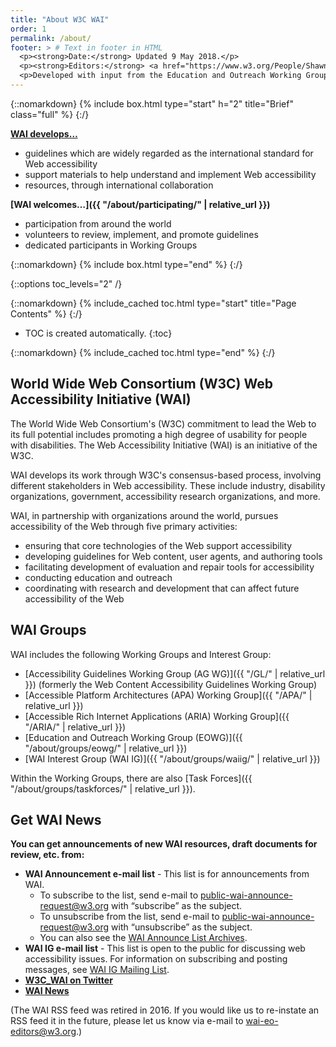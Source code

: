 ```yaml
---
title: "About W3C WAI"
order: 1
permalink: /about/
footer: > # Text in footer in HTML
  <p><strong>Date:</strong> Updated 9 May 2018.</p>
  <p><strong>Editors:</strong> <a href="https://www.w3.org/People/Shawn/">Shawn Lawton Henry</a> and <a href="https://www.w3.org/People/Brewer/">Judy Brewer</a>.</p>
  <p>Developed with input from the Education and Outreach Working Group (<a href="http://www.w3.org/WAI/EO/">EOWG</a>).</p>
---
```


{::nomarkdown}
{% include box.html type="start" h="2" title="Brief" class="full" %}
{:/}

**[WAI develops…](https://www.w3.org/WAI/Resources/Overview)**

-   guidelines which are widely regarded as the international standard for Web accessibility
-   support materials to help understand and implement Web accessibility
-   resources, through international collaboration

**[WAI welcomes…]({{ "/about/participating/" | relative_url }})**

-   participation from around the world
-   volunteers to review, implement, and promote guidelines
-   dedicated participants in Working Groups


{::nomarkdown}
{% include box.html type="end" %}
{:/}

{::options toc_levels="2" /}

{::nomarkdown}
{% include_cached toc.html type="start" title="Page Contents" %}
{:/}

-   TOC is created automatically.
{:toc}

{::nomarkdown}
{% include_cached toc.html type="end" %}
{:/}

## World Wide Web Consortium (W3C) Web Accessibility Initiative (WAI)

The World Wide Web Consortium's (W3C) commitment to lead the Web to its full potential includes promoting a high degree of usability for people with disabilities. The Web Accessibility Initiative (WAI) is an initiative of the W3C.

WAI develops its work through W3C's consensus-based process, involving different stakeholders in Web accessibility. These include industry, disability organizations, government, accessibility research organizations, and more.

WAI, in partnership with organizations around the world, pursues accessibility of the Web through five primary activities:

-   ensuring that core technologies of the Web support accessibility
-   developing guidelines for Web content, user agents, and authoring tools
-   facilitating development of evaluation and repair tools for accessibility
-   conducting education and outreach
-   coordinating with research and development that can affect future accessibility of the Web

## WAI Groups

WAI includes the following Working Groups and Interest Group:

-   [Accessibility Guidelines Working Group (AG WG)]({{ "/GL/" | relative_url }}) (formerly the Web Content Accessibility Guidelines Working Group)
-   [Accessible Platform Architectures (APA) Working Group]({{ "/APA/" | relative_url }})
-   [Accessible Rich Internet Applications (ARIA) Working Group]({{ "/ARIA/" | relative_url }})
-   [Education and Outreach Working Group (EOWG)]({{ "/about/groups/eowg/" | relative_url }})
-   [WAI Interest Group (WAI IG)]({{ "/about/groups/waiig/" | relative_url }})

Within the Working Groups, there are also [Task Forces]({{ "/about/groups/taskforces/" | relative_url }}).

## Get WAI News

<p><strong>You can get announcements of new WAI resources, draft documents for review, etc. from:</strong></p>
<ul class="paragraph-like">
  <li><strong>WAI Announcement e-mail list</strong> - This list is for announcements from WAI.
    <ul>
      <li>To subscribe to the list, send e-mail to <a href="mailto:public-wai-announce-request@w3.org">public-wai-announce-request@w3.org</a> with &ldquo;subscribe&rdquo; as the subject.</li>
      <li>To unsubscribe from the list, send e-mail to <a href="mailto:public-wai-announce-request@w3.org">public-wai-announce-request@w3.org</a> with &ldquo;unsubscribe&rdquo; as the subject.</li>
      <li>You can also see the <a href="https://lists.w3.org/Archives/Public/public-wai-announce/">WAI Announce List Archives</a>.</li>
    </ul>
  </li>
  <li><strong>WAI IG e-mail list</strong> - This list is open to the public for discussing web accessibility issues. For information on subscribing and posting messages, see <a href="http://www.w3.org/WAI/IG/#mailinglist">WAI IG Mailing List</a>.</li>
  <li><strong><a href="http://twitter.com/w3c_wai">W3C_WAI on Twitter</a></strong></li>
  <li><strong><a href="https://www.w3.org/WAI/news/">WAI News </a></strong></li>
</ul>
<p>(The WAI RSS feed was retired in 2016. If you would like us to re-instate an RSS feed it in the future, please let us know via e-mail to <a href="mailto:wai-eo-editors@w3.org?subject=[RSS%20Feed]">wai-eo-editors@w3.org</a>.)</p>

